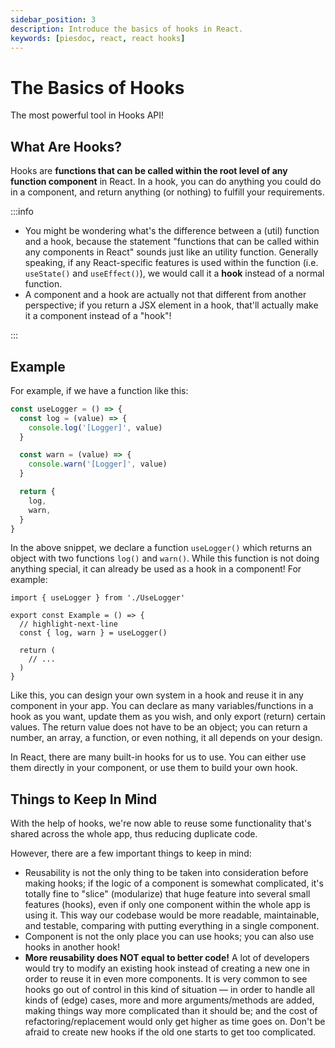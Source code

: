```yaml
---
sidebar_position: 3
description: Introduce the basics of hooks in React.
keywords: [piesdoc, react, react hooks]
---
```


# The Basics of Hooks

The most powerful tool in Hooks API!

## What Are Hooks?

Hooks are **functions that can be called within the root level of any function component** in React. In a hook, you can do anything you could do in a component, and return anything (or nothing) to fulfill your requirements.

:::info

- You might be wondering what's the difference between a (util) function and a hook, because the statement "functions that can be called within any components in React" sounds just like an utility function. Generally speaking, if any React-specific features is used within the function (i.e. `useState()` and `useEffect()`), we would call it a **hook** instead of a normal function.
- A component and a hook are actually not that different from another perspective; if you return a JSX element in a hook, that'll actually make it a component instead of a "hook"!

:::

## Example

For example, if we have a function like this:

```ts showLineNumbers
const useLogger = () => {
  const log = (value) => {
    console.log('[Logger]', value)
  }

  const warn = (value) => {
    console.warn('[Logger]', value)
  }

  return {
    log,
    warn,
  }
}
```

In the above snippet, we declare a function `useLogger()` which returns an object with two functions `log()` and `warn()`. While this function is not doing anything special, it can already be used as a hook in a component! For example:

```tsx showLineNumbers
import { useLogger } from './UseLogger'

export const Example = () => {
  // highlight-next-line
  const { log, warn } = useLogger()

  return (
    // ...
  )
}
```

Like this, you can design your own system in a hook and reuse it in any component in your app. You can declare as many variables/functions in a hook as you want, update them as you wish, and only export (return) certain values. The return value does not have to be an object; you can return a number, an array, a function, or even nothing, it all depends on your design.

In React, there are many built-in hooks for us to use. You can either use them directly in your component, or use them to build your own hook.

## Things to Keep In Mind

With the help of hooks, we're now able to reuse some functionality that's shared across the whole app, thus reducing duplicate code.

However, there are a few important things to keep in mind:

- Reusability is not the only thing to be taken into consideration before making hooks; if the logic of a component is somewhat complicated, it's totally fine to "slice" (modularize) that huge feature into several small features (hooks), even if only one component within the whole app is using it. This way our codebase would be more readable, maintainable, and testable, comparing with putting everything in a single component.
- Component is not the only place you can use hooks; you can also use hooks in another hook!
- **More reusability does NOT equal to better code!** A lot of developers would try to modify an existing hook instead of creating a new one in order to reuse it in even more components. It is very common to see hooks go out of control in this kind of situation — in order to handle all kinds of (edge) cases, more and more arguments/methods are added, making things way more complicated than it should be; and the cost of refactoring/replacement would only get higher as time goes on. Don't be afraid to create new hooks if the old one starts to get too complicated.
